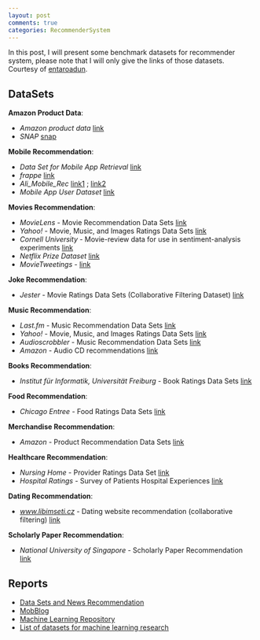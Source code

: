 ```yaml
---
layout: post
comments: true
categories: RecommenderSystem
---
```


In this post, I will present some benchmark datasets for recommender system, please note that I will only give the links of those datasets. Courtesy of [entaroadun](https://gist.github.com/entaroadun/1653794).

## DataSets

**Amazon Product Data**:
* *Amazon product data* [link](http://jmcauley.ucsd.edu/data/amazon/links.html)
* *SNAP* [snap](https://snap.stanford.edu/data/web-Amazon.html)

**Mobile Recommendation**:
* *Data Set for Mobile App Retrieval* [link](https://sites.google.com/site/daehpark/Resources/data-set-for-mobile-app-retrieval)
* *frappe* [link](http://baltrunas.info/research-menu/frappe)
* *Ali_Mobile_Rec* [link1](https://tianchi.aliyun.com/datalab/dataSet.htm?id=4) ; [link2](https://tianchi.aliyun.com/competition/introduction.htm?spm=5176.100068.5678.1.qppLC8&raceId=1)
* *Mobile App User Dataset* [link](https://soolinglim.wordpress.com/datasets/)

**Movies Recommendation**:

* *MovieLens* - Movie Recommendation Data Sets [link](http://www.grouplens.org/node/73)
* *Yahoo!* - Movie, Music, and Images Ratings Data Sets [link](http://webscope.sandbox.yahoo.com/catalog.php?datatype=r)
* *Cornell University* - Movie-review data for use in sentiment-analysis experiments [link](http://www.cs.cornell.edu/people/pabo/movie-review-data/)
* *Netflix Prize Dataset* [link](http://academictorrents.com/details/9b13183dc4d60676b773c9e2cd6de5e5542cee9a)
* *MovieTweetings* - [link](https://github.com/sidooms/MovieTweetings)

**Joke Recommendation**:
* *Jester* - Movie Ratings Data Sets (Collaborative Filtering Dataset) [link](http://www.ieor.berkeley.edu/~goldberg/jester-data/)

**Music Recommendation**:

* *Last.fm* - Music Recommendation Data Sets [link](http://www.dtic.upf.edu/~ocelma/MusicRecommendationDataset/index.html)
* *Yahoo!* - Movie, Music, and Images Ratings Data Sets [link](http://webscope.sandbox.yahoo.com/catalog.php?datatype=r)
* *Audioscrobbler* - Music Recommendation Data Sets [link](http://www-etud.iro.umontreal.ca/~bergstrj/audioscrobbler_data.html)
* *Amazon* - Audio CD recommendations [link](http://131.193.40.52/data/)


**Books Recommendation**:

* *Institut für Informatik, Universität Freiburg* - Book Ratings Data Sets [link](http://www.informatik.uni-freiburg.de/~cziegler/BX/)


**Food Recommendation**:

* *Chicago Entree* - Food Ratings Data Sets [link](http://archive.ics.uci.edu/ml/datasets/Entree+Chicago+Recommendation+Data)


**Merchandise Recommendation**:

* *Amazon* - Product Recommendation Data Sets [link](http://131.193.40.52/data/)


**Healthcare Recommendation**:

* *Nursing Home* - Provider Ratings Data Set [link](http://data.medicare.gov/dataset/Nursing-Home-Compare-Provider-Ratings/mufm-vy8d)
* *Hospital Ratings* - Survey of Patients Hospital Experiences [link](http://data.medicare.gov/dataset/Survey-of-Patients-Hospital-Experiences-HCAHPS-/rj76-22dk)


**Dating Recommendation**:

* *www.libimseti.cz* - Dating website recommendation (collaborative filtering) [link](http://www.occamslab.com/petricek/data/)


**Scholarly Paper Recommendation**:

* *National University of Singapore* - Scholarly Paper Recommendation [link](http://www.comp.nus.edu.sg/~sugiyama/SchPaperRecData.html)


## Reports
* [Data Sets and News Recommendation](http://ceur-ws.org/Vol-1181/nra2014_paper_01.pdf)
* [MobBlog](http://mobblog.cs.ucl.ac.uk/datasets/)
* [Machine Learning Repository](http://archive.ics.uci.edu/ml/datasets.html?sort=nameUp&view=list)
* [List of datasets for machine learning research](https://en.wikipedia.org/wiki/List_of_datasets_for_machine_learning_research#Image_data)
